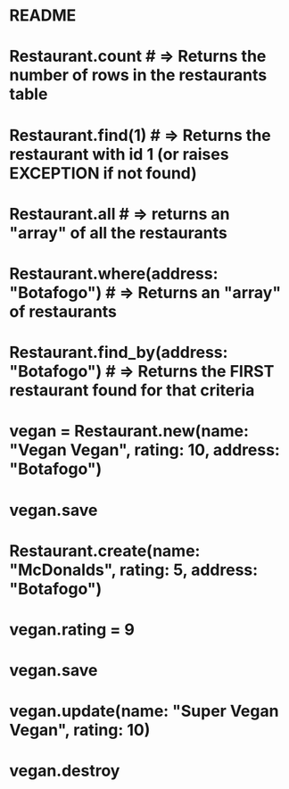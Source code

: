# README

# Restaurant.count # => Returns the number of rows in the restaurants table

# Restaurant.find(1) # => Returns the restaurant with id 1 (or raises EXCEPTION if not found)
# Restaurant.all # => returns an "array" of all the restaurants

# Restaurant.where(address: "Botafogo") # => Returns an "array" of restaurants
# Restaurant.find_by(address: "Botafogo") # => Returns the FIRST restaurant found for that criteria


# vegan = Restaurant.new(name: "Vegan Vegan", rating: 10, address: "Botafogo")
# vegan.save

# Restaurant.create(name: "McDonalds", rating: 5, address: "Botafogo")

# vegan.rating = 9
# vegan.save

# vegan.update(name: "Super Vegan Vegan", rating: 10)

# vegan.destroy